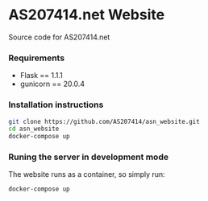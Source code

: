 # AS207414.net Website
Source code for AS207414.net

### Requirements

* Flask == 1.1.1
* gunicorn == 20.0.4

### Installation instructions
```bash
git clone https://github.com/AS207414/asn_website.git
cd asn_website
docker-compose up
```

### Runing the server in development mode
The website runs as a container, so simply run:
```bash
docker-compose up
```


